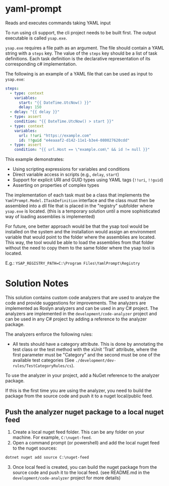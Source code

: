 # yaml-prompt
Reads and executes commands taking YAML input

To run using cli support, the cli project needs to be built first.
The output executable is called `ysap.exe`.

`ysap.exe` requires a file path as an argument. The file should contain a YAML string with a `steps` key. The value of the `steps` key should be a list of task definitions.
Each task definition is the declarative representation of its corresponding c# implementation.

The following is an example of a YAML file that can be used as input to `ysap.exe`:

```yaml
steps:
  - type: context
    variables:
      start: "{{ DateTime.UtcNow() }}"
      delay: 150
  - delay: "{{ delay }}"
  - type: assert
    condition: "{{ DateTime.UtcNow() > start }}"
  - type: context
    variables:
      url: !!uri "https://example.com"
      id: !!guid "e4eaaaf2-d142-11e1-b3e4-080027620cdd"
  - type: assert
    condition: "{{ url.Host == \"example.com\" && id != null }}"
```

This example demonstrates:
- Using scripting expressions for variables and conditions
- Direct variable access in scripts (e.g., `delay`, `start`)
- Support for explicit URI and GUID types using YAML tags (`!!uri`, `!!guid`)
- Asserting on properties of complex types

The implementation of each task must be a class that implements the `YamlPrompt.Model.ITaskDefinition` interface and the class must then be assembled into a dll file that is placed in the "registry" subfolder where `ysap.exe` is located.
(this is a temporary solution until a more sophisticated way of loading assemblies is implemented)

For future, one better approach would be that the ysap tool would be installed on the system and the installation would assign an environment variable that would point to the folder where the assemblies are located. This way, the tool would be able to load the assemblies from that folder without the need to copy them to the same folder where the ysap tool is located.

E.g.: `YSAP_REGISTRY_PATH=C:\Program Files\YamlPrompt\Registry`

# Solution Notes
This solution contains custom code analyzers that are used to analyze the code and provide suggestions for improvements. The analyzers are implemented as Roslyn analyzers and can be used in any C# project.
The analyzers are implemented in the `development/code-analyzer` project and can be used in any C# project by adding a reference to the analyzer package.

The analyzers enforce the following rules:
- All tests should have a category attribute. This is done by annotating the test class or the test method with the xUnit 'Trait' attribute, where the first parameter must be "Category" and the second must be one of the available test categories (See `./development/dev-rules/TestCategoryRules/cs`).

To use the analyzer in your project, add a NuGet reference to the analyzer package.

If this is the first time you are using the analyzer, you need to build the package from the source code and push it to a nuget local/public feed.

## Push the analyzer nuget package to a local nuget feed
1. Create a local nuget feed folder. This can be any folder on your machine. For example, `C:\nuget-feed`.
2. Open a command prompt (or powershell) and add the local nuget feed to the nuget sources:
```cmd / pwsh
dotnet nuget add source C:\nuget-feed
```
3. Once local feed is created, you can build the nuget package from the source code and push it to the local feed. (see README.md in the `development/code-analyzer` project for more details)